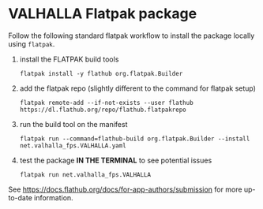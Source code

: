 # VALHALLA Flatpak package

Follow the following standard flatpak workflow to install the package locally using `flatpak`.

1. install the FLATPAK build tools
   ```
   flatpak install -y flathub org.flatpak.Builder
   ```

1. add the flatpak repo (slightly different to the command for flatpak setup)
   ```
   flatpak remote-add --if-not-exists --user flathub https://dl.flathub.org/repo/flathub.flatpakrepo
   ```

1. run the build tool on the manifest
   ```
   flatpak run --command=flathub-build org.flatpak.Builder --install net.valhalla_fps.VALHALLA.yaml
   ```

1. test the package **IN THE TERMINAL** to see potential issues
   ```
   flatpak run net.valhalla_fps.VALHALLA
   ```

See https://docs.flathub.org/docs/for-app-authors/submission for more up-to-date information.
